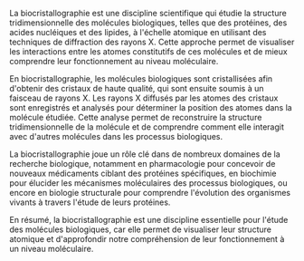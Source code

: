 La biocristallographie est une discipline scientifique qui étudie la structure tridimensionnelle des molécules biologiques, telles que des protéines, des acides nucléiques et des lipides, à l'échelle atomique en utilisant des techniques de diffraction des rayons X. Cette approche permet de visualiser les interactions entre les atomes constitutifs de ces molécules et de mieux comprendre leur fonctionnement au niveau moléculaire.

En biocristallographie, les molécules biologiques sont cristallisées afin d'obtenir des cristaux de haute qualité, qui sont ensuite soumis à un faisceau de rayons X. Les rayons X diffusés par les atomes des cristaux sont enregistrés et analysés pour déterminer la position des atomes dans la molécule étudiée. Cette analyse permet de reconstruire la structure tridimensionnelle de la molécule et de comprendre comment elle interagit avec d'autres molécules dans les processus biologiques.

La biocristallographie joue un rôle clé dans de nombreux domaines de la recherche biologique, notamment en pharmacologie pour concevoir de nouveaux médicaments ciblant des protéines spécifiques, en biochimie pour élucider les mécanismes moléculaires des processus biologiques, ou encore en biologie structurale pour comprendre l'évolution des organismes vivants à travers l'étude de leurs protéines.

En résumé, la biocristallographie est une discipline essentielle pour l'étude des molécules biologiques, car elle permet de visualiser leur structure atomique et d'approfondir notre compréhension de leur fonctionnement à un niveau moléculaire.